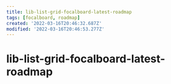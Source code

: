 ```yaml
---
title: lib-list-grid-focalboard-latest-roadmap
tags: [focalboard, roadmap]
created: '2022-03-16T20:46:32.687Z'
modified: '2022-03-16T20:46:53.277Z'
---
```


# lib-list-grid-focalboard-latest-roadmap


